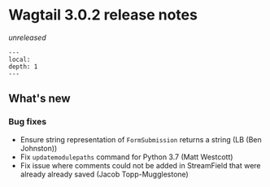 # Wagtail 3.0.2 release notes

_unreleased_

```{contents}
---
local:
depth: 1
---
```

## What's new

### Bug fixes

 * Ensure string representation of `FormSubmission` returns a string (LB (Ben Johnston))
 * Fix `updatemodulepaths` command for Python 3.7 (Matt Westcott)
 * Fix issue where comments could not be added in StreamField that were already already saved (Jacob Topp-Mugglestone)
